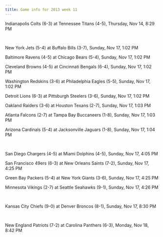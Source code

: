 ```yaml
---
title: Game info for 2013 week 11
---
```

Indianapolis Colts (6-3) at Tennessee Titans (4-5), Thursday, Nov 14, 8:29 PM


<br/>

New York Jets (5-4) at Buffalo Bills (3-7), Sunday, Nov 17, 1:02 PM

Baltimore Ravens (4-5) at Chicago Bears (5-4), Sunday, Nov 17, 1:02 PM

Cleveland Browns (4-5) at Cincinnati Bengals (6-4), Sunday, Nov 17, 1:02 PM

Washington Redskins (3-6) at Philadelphia Eagles (5-5), Sunday, Nov 17, 1:02 PM

Detroit Lions (6-3) at Pittsburgh Steelers (3-6), Sunday, Nov 17, 1:02 PM

Oakland Raiders (3-6) at Houston Texans (2-7), Sunday, Nov 17, 1:03 PM

Atlanta Falcons (2-7) at Tampa Bay Buccaneers (1-8), Sunday, Nov 17, 1:03 PM

Arizona Cardinals (5-4) at Jacksonville Jaguars (1-8), Sunday, Nov 17, 1:04 PM


<br/>

San Diego Chargers (4-5) at Miami Dolphins (4-5), Sunday, Nov 17, 4:05 PM

San Francisco 49ers (6-3) at New Orleans Saints (7-2), Sunday, Nov 17, 4:25 PM

Green Bay Packers (5-4) at New York Giants (3-6), Sunday, Nov 17, 4:25 PM

Minnesota Vikings (2-7) at Seattle Seahawks (9-1), Sunday, Nov 17, 4:26 PM


<br/>

Kansas City Chiefs (9-0) at Denver Broncos (8-1), Sunday, Nov 17, 8:30 PM


<br/>

New England Patriots (7-2) at Carolina Panthers (6-3), Monday, Nov 18, 8:42 PM

